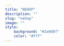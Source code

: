 ```yaml
---
title: "NEHOP"
description: ""
slug: "nehop"
image: ""
style:
    background: "#2a9d8f"
    color: "#fff"
---
```


